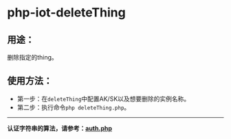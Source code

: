 # php-iot-deleteThing

## 用途：

删除指定的thing。

## 使用方法：

* 第一步：在`deleteThing`中配置AK/SK以及想要删除的实例名称。
* 第二步：执行命令`php deleteThing.php`。

---

**认证字符串的算法，请参考：[auth.php](../../authorization/auth.php)**